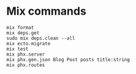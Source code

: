 # Mix commands

```shell
mix format
mix deps.get
sudo mix deps.clean --all
mix ecto.migrate
mix test
mix phx.server
mix phx.gen.json Blog Post posts title:string
mix phx.routes
```
